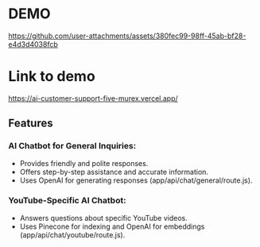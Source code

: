# DEMO

https://github.com/user-attachments/assets/380fec99-98ff-45ab-bf28-e4d3d4038fcb

# Link to demo 
https://ai-customer-support-five-murex.vercel.app/

## Features
### AI Chatbot for General Inquiries:

- Provides friendly and polite responses.
- Offers step-by-step assistance and accurate information.
- Uses OpenAI for generating responses (app/api/chat/general/route.js).

### YouTube-Specific AI Chatbot:

- Answers questions about specific YouTube videos.
- Uses Pinecone for indexing and OpenAI for embeddings (app/api/chat/youtube/route.js).


